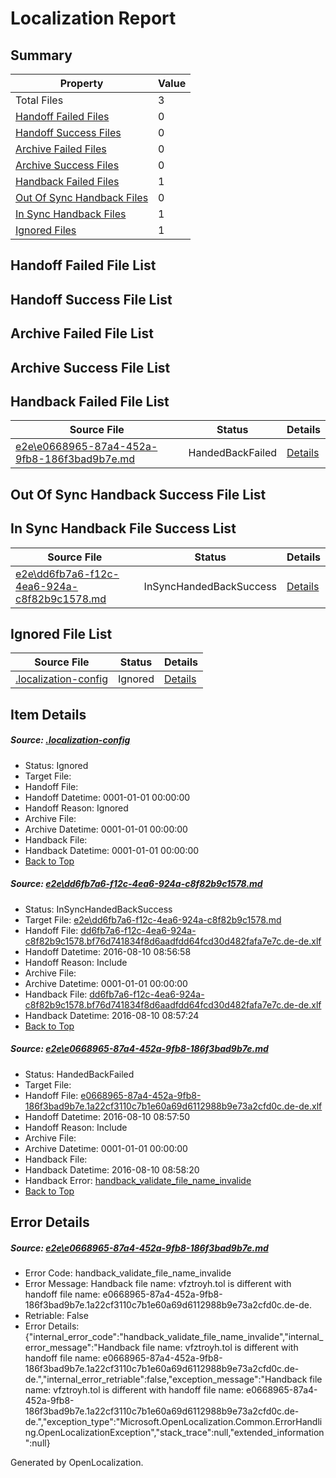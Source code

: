 # <a name='report-top'></a> Localization Report

## Summary
 Property | Value 
 -------- | ----- 
 Total Files | 3
[ Handoff Failed Files ](#handoff-failed-list)| 0
[ Handoff Success Files ](#handoff-success-list)| 0
[ Archive Failed Files ](#archive-failed-list)| 0
[ Archive Success Files ](#archive-success-list)| 0
[ Handback Failed Files ](#handback-failed-list)| 1
[ Out Of Sync Handback Files ](#outofsync-handback-success-list)| 0
[ In Sync Handback Files ](#insync-handback-success-list)| 1
[ Ignored Files ](#ignored-list)| 1

## <a name='handoff-failed-list'></a> Handoff Failed File List

## <a name='handoff-success-list'></a> Handoff Success File List

## <a name='archive-failed-list'></a> Archive Failed File List

## <a name='archive-success-list'></a> Archive Success File List

## <a name='handback-failed-list'></a> Handback Failed File List
 Source File | Status | Details 
 ----------- | ------ | ------- 
 [e2e\e0668965-87a4-452a-9fb8-186f3bad9b7e.md](https://github.com/OpenLocalizationTestOrg/oltest/blob/a7bada5b30941ea2da31292e5c89bb0576405427/e2e/e0668965-87a4-452a-9fb8-186f3bad9b7e.md) | HandedBackFailed | [Details](#5916a6c7af49088d12132c2a63be0d2debc90bfb2)

## <a name='outofsync-handback-success-list'></a> Out Of Sync Handback Success File List

## <a name='insync-handback-success-list'></a> In Sync Handback File Success List
 Source File | Status | Details 
 ----------- | ------ | ------- 
 [e2e\dd6fb7a6-f12c-4ea6-924a-c8f82b9c1578.md](https://github.com/OpenLocalizationTestOrg/oltest/blob/c5cb3f0e77dc58ce925b1a9f4f969dda042effaa/e2e/dd6fb7a6-f12c-4ea6-924a-c8f82b9c1578.md) | InSyncHandedBackSuccess | [Details](#c74da6128d78375de85d9ced68fc638937c971491)

## <a name='ignored-list'></a> Ignored File List
 Source File | Status | Details 
 ----------- | ------ | ------- 
 [.localization-config](https://github.com/OpenLocalizationTestOrg/oltest/blob/a7bada5b30941ea2da31292e5c89bb0576405427/.localization-config) | Ignored | [Details](#3d4f252ac210baf56311d7e97dcc2db10974dbd20)

## Item Details
##### <a name='3d4f252ac210baf56311d7e97dcc2db10974dbd20'></a> Source: [.localization-config](https://github.com/OpenLocalizationTestOrg/oltest/blob/a7bada5b30941ea2da31292e5c89bb0576405427/.localization-config)
* Status: Ignored
* Target File: 
* Handoff File: 
* Handoff Datetime: 0001-01-01 00:00:00
* Handoff Reason: Ignored
* Archive File: 
* Archive Datetime: 0001-01-01 00:00:00
* Handback File: 
* Handback Datetime: 0001-01-01 00:00:00
* [Back to Top](#report-top)

##### <a name='c74da6128d78375de85d9ced68fc638937c971491'></a> Source: [e2e\dd6fb7a6-f12c-4ea6-924a-c8f82b9c1578.md](https://github.com/OpenLocalizationTestOrg/oltest/blob/c5cb3f0e77dc58ce925b1a9f4f969dda042effaa/e2e/dd6fb7a6-f12c-4ea6-924a-c8f82b9c1578.md)
* Status: InSyncHandedBackSuccess
* Target File: [e2e\dd6fb7a6-f12c-4ea6-924a-c8f82b9c1578.md](https://github.com/OpenLocalizationTestOrg/ol-test-dede/blob/bec017065f5d019b405260f5ed340d79bca5915f/e2e/dd6fb7a6-f12c-4ea6-924a-c8f82b9c1578.md)
* Handoff File: [dd6fb7a6-f12c-4ea6-924a-c8f82b9c1578.bf76d741834f8d6aadfdd64fcd30d482fafa7e7c.de-de.xlf](https://github.com/OpenLocalizationTestOrg/olhandoff-e2e/blob/005346f3c97b5103c74f85c7518c9f81baa4288d/ol-handoff/OpenLocalizationTestOrg/ol-test-dede/ci/ht/dd6fb7a6-f12c-4ea6-924a-c8f82b9c1578.bf76d741834f8d6aadfdd64fcd30d482fafa7e7c.de-de.xlf)
* Handoff Datetime: 2016-08-10 08:56:58
* Handoff Reason: Include
* Archive File: 
* Archive Datetime: 0001-01-01 00:00:00
* Handback File: [dd6fb7a6-f12c-4ea6-924a-c8f82b9c1578.bf76d741834f8d6aadfdd64fcd30d482fafa7e7c.de-de.xlf](https://github.com/OpenLocalizationTestOrg/olhandback-e2e/blob/4a8cd8ad4c15be97099bbfe4dc5b6ffb98091077/ol-handback/OpenLocalizationTestOrg/ol-test-dede/ci/ht/dd6fb7a6-f12c-4ea6-924a-c8f82b9c1578.bf76d741834f8d6aadfdd64fcd30d482fafa7e7c.de-de.xlf)
* Handback Datetime: 2016-08-10 08:57:24
* [Back to Top](#report-top)

##### <a name='5916a6c7af49088d12132c2a63be0d2debc90bfb2'></a> Source: [e2e\e0668965-87a4-452a-9fb8-186f3bad9b7e.md](https://github.com/OpenLocalizationTestOrg/oltest/blob/a7bada5b30941ea2da31292e5c89bb0576405427/e2e/e0668965-87a4-452a-9fb8-186f3bad9b7e.md)
* Status: HandedBackFailed
* Target File: 
* Handoff File: [e0668965-87a4-452a-9fb8-186f3bad9b7e.1a22cf3110c7b1e60a69d6112988b9e73a2cfd0c.de-de.xlf](https://github.com/OpenLocalizationTestOrg/olhandoff-e2e/blob/873c14ed914fbba229b211a3e9ac4e9a44ec6482/ol-handoff/OpenLocalizationTestOrg/ol-test-dede/ci/ht/e0668965-87a4-452a-9fb8-186f3bad9b7e.1a22cf3110c7b1e60a69d6112988b9e73a2cfd0c.de-de.xlf)
* Handoff Datetime: 2016-08-10 08:57:50
* Handoff Reason: Include
* Archive File: 
* Archive Datetime: 0001-01-01 00:00:00
* Handback File: 
* Handback Datetime: 2016-08-10 08:58:20
* Handback Error: [handback_validate_file_name_invalide](#5916a6c7af49088d12132c2a63be0d2debc90bfb2handback_validate_file_name_invalide)
* [Back to Top](#report-top)


## Error Details
##### <a name='5916a6c7af49088d12132c2a63be0d2debc90bfb2handback_validate_file_name_invalide'></a> Source: [e2e\e0668965-87a4-452a-9fb8-186f3bad9b7e.md](#5916a6c7af49088d12132c2a63be0d2debc90bfb2)
* Error Code: handback_validate_file_name_invalide
* Error Message: Handback file name: vfztroyh.tol is different with handoff file name: e0668965-87a4-452a-9fb8-186f3bad9b7e.1a22cf3110c7b1e60a69d6112988b9e73a2cfd0c.de-de.
* Retriable: False
* Error Details: {"internal_error_code":"handback_validate_file_name_invalide","internal_error_message":"Handback file name: vfztroyh.tol is different with handoff file name: e0668965-87a4-452a-9fb8-186f3bad9b7e.1a22cf3110c7b1e60a69d6112988b9e73a2cfd0c.de-de.","internal_error_retriable":false,"exception_message":"Handback file name: vfztroyh.tol is different with handoff file name: e0668965-87a4-452a-9fb8-186f3bad9b7e.1a22cf3110c7b1e60a69d6112988b9e73a2cfd0c.de-de.","exception_type":"Microsoft.OpenLocalization.Common.ErrorHandling.OpenLocalizationException","stack_trace":null,"extended_information":null}


Generated by OpenLocalization.
